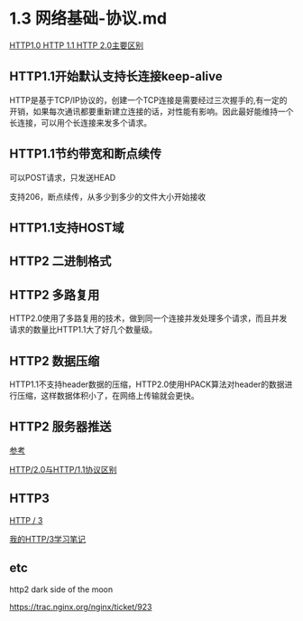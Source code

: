 # 1.3 网络基础-协议.md

[HTTP1.0 HTTP 1.1 HTTP 2.0主要区别](https://blog.csdn.net/linsongbin1/article/details/54980801)

## HTTP1.1开始默认支持长连接keep-alive

HTTP是基于TCP/IP协议的，创建一个TCP连接是需要经过三次握手的,有一定的开销，如果每次通讯都要重新建立连接的话，对性能有影响。因此最好能维持一个长连接，可以用个长连接来发多个请求。

## HTTP1.1节约带宽和断点续传

可以POST请求，只发送HEAD

支持206，断点续传，从多少到多少的文件大小开始接收

## HTTP1.1支持HOST域

## HTTP2 二进制格式

## HTTP2 多路复用

HTTP2.0使用了多路复用的技术，做到同一个连接并发处理多个请求，而且并发请求的数量比HTTP1.1大了好几个数量级。

## HTTP2 数据压缩

HTTP1.1不支持header数据的压缩，HTTP2.0使用HPACK算法对header的数据进行压缩，这样数据体积小了，在网络上传输就会更快。

## HTTP2 服务器推送

[参考](https://blog.csdn.net/sjhuangx/article/details/52299726)

[HTTP/2.0与HTTP/1.1协议区别](https://img-blog.csdn.net/20160824133913986?watermark/2/text/aHR0cDovL2Jsb2cuY3Nkbi5uZXQv/font/5a6L5L2T/fontsize/400/fill/I0JBQkFCMA==/dissolve/70/gravity/Center)

## HTTP3

[HTTP / 3](https://daniel.haxx.se/blog/2018/11/11/http-3/)

[我的HTTP/3学习笔记](https://mp.weixin.qq.com/s/UHs_dS3cTcfEm4sqe1UK6w)

## etc

http2 dark side of the moon

<https://trac.nginx.org/nginx/ticket/923>
